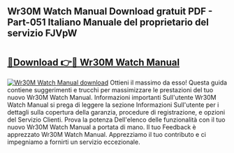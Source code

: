 ## Wr30M Watch Manual Download gratuit PDF - Part-051 Italiano Manuale del proprietario del servizio FJVpW

# <h2><a href="http://dffw0zn.blite.top/?on=Wr30M+Watch+Manual">🔗Download 👉🔴 Wr30M Watch Manual</a></h2>

[![Wr30M Watch Manual download](https://i.imgur.com/lujVjoI.png)](http://dffw0zn.blite.top/?on=Wr30M+Watch+Manual)
Ottieni il massimo da esso! Questa guida contiene suggerimenti e trucchi per massimizzare le prestazioni del tuo nuovo Wr30M Watch Manual. Informazioni importanti Sull'utente Wr30M Watch Manual si prega di leggere la sezione Informazioni Sull'utente per i dettagli sulla copertura della garanzia, procedure di registrazione, e opzioni del Servizio Clienti. Prova la potenza Dell'elenco delle funzionalità con il tuo nuovo Wr30M Watch Manual a portata di mano. Il tuo Feedback è apprezzato Wr30M Watch Manual. Apprezziamo il tuo contributo e ci impegniamo a fornirti un servizio eccezionale.
